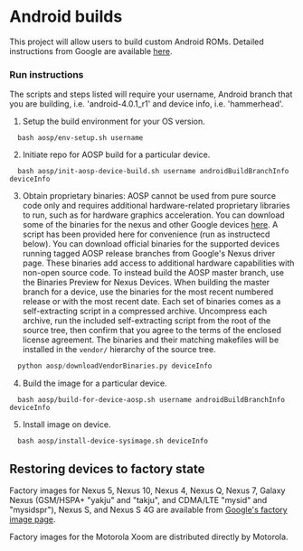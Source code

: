 Android builds
==============

This project will allow users to build custom Android ROMs. Detailed instructions from Google are available [here](https://source.android.com/source/initializing.html). 

### Run instructions
The scripts and steps listed will require your username, Android branch that you are building, i.e. 'android-4.0.1_r1' and device info, i.e. 'hammerhead'.

1. Setup the build environment for your OS version. 

  ```{r, engine='bash', count_lines}
    bash aosp/env-setup.sh username
  ```

2. Initiate repo for AOSP build for a particular device. 

  ```{r, engine='bash', count_lines}
    bash aosp/init-aosp-device-build.sh username androidBuildBranchInfo deviceInfo
  ```

3. Obtain proprietary binaries: AOSP cannot be used from pure source code only and requires additional hardware-related proprietary libraries to run, such as for hardware graphics acceleration. You can download some of the binaries for the nexus and other Google devices [here](https://developers.google.com/android/drivers). A script has been provided here for convenience (run as instructecd below). You can download official binaries for the supported devices running tagged AOSP release branches from Google's Nexus driver page. These binaries add access to additional hardware capabilities with non-open source code. To instead build the AOSP master branch, use the Binaries Preview for Nexus Devices. When building the master branch for a device, use the binaries for the most recent numbered release or with the most recent date. Each set of binaries comes as a self-extracting script in a compressed archive. Uncompress each archive, run the included self-extracting script from the root of the source tree, then confirm that you agree to the terms of the enclosed license agreement. The binaries and their matching makefiles will be installed in the `vendor/` hierarchy of the source tree.
  
  ```python
    python aosp/downloadVendorBinaries.py deviceInfo
  ```
  
4. Build the image for a particular device.

  ```{r, engine='bash', count_lines}
    bash aosp/build-for-device-aosp.sh username androidBuildBranchInfo deviceInfo
  ```

5. Install image on device.

  ```{r, engine='bash', count_lines}
    bash aosp/install-device-sysimage.sh deviceInfo
  ```

## Restoring devices to factory state
Factory images for Nexus 5, Nexus 10, Nexus 4, Nexus Q, Nexus 7, Galaxy Nexus (GSM/HSPA+ "yakju" and "takju", and CDMA/LTE "mysid" and "mysidspr"), Nexus S, and Nexus S 4G are available from [Google's factory image page](https://developers.google.com/android/nexus/images).

Factory images for the Motorola Xoom are distributed directly by Motorola.
